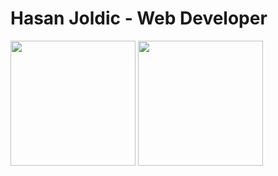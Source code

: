 # Hasan Joldic - Web Developer

<img height=200 align="center" src="https://github-readme-stats-beta-ashen.app/api?username=hasanjoldic" />
<img height=200 align="center" src="https://github-readme-stats-beta-ashen.app/api/top-langs?username=hasanjoldic&layout=compact&langs_count=8&card_width=320" />
